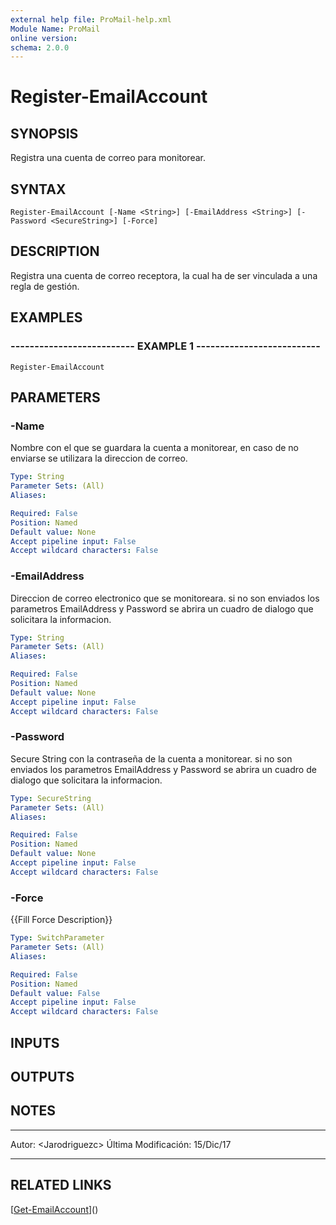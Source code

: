 ```yaml
---
external help file: ProMail-help.xml
Module Name: ProMail
online version: 
schema: 2.0.0
---
```


# Register-EmailAccount

## SYNOPSIS
Registra una cuenta de correo para monitorear.

## SYNTAX

```
Register-EmailAccount [-Name <String>] [-EmailAddress <String>] [-Password <SecureString>] [-Force]
```

## DESCRIPTION
Registra una cuenta de correo receptora, la cual ha de ser vinculada a una regla de gestión.

## EXAMPLES

### -------------------------- EXAMPLE 1 --------------------------
```
Register-EmailAccount
```

## PARAMETERS

### -Name
Nombre con el que se guardara la cuenta a monitorear, en caso de no enviarse se utilizara la direccion de correo.

```yaml
Type: String
Parameter Sets: (All)
Aliases: 

Required: False
Position: Named
Default value: None
Accept pipeline input: False
Accept wildcard characters: False
```

### -EmailAddress
Direccion de correo electronico que se monitoreara.
si no son enviados los parametros EmailAddress y Password se abrira un cuadro de dialogo que solicitara la informacion.

```yaml
Type: String
Parameter Sets: (All)
Aliases: 

Required: False
Position: Named
Default value: None
Accept pipeline input: False
Accept wildcard characters: False
```

### -Password
Secure String con la contraseña de la cuenta a monitorear. 
si no son enviados los parametros EmailAddress y Password se abrira un cuadro de dialogo que solicitara la informacion.

```yaml
Type: SecureString
Parameter Sets: (All)
Aliases: 

Required: False
Position: Named
Default value: None
Accept pipeline input: False
Accept wildcard characters: False
```

### -Force
{{Fill Force Description}}

```yaml
Type: SwitchParameter
Parameter Sets: (All)
Aliases: 

Required: False
Position: Named
Default value: False
Accept pipeline input: False
Accept wildcard characters: False
```

## INPUTS

## OUTPUTS

## NOTES
---------------------------------------------------------
Autor: \<Jarodriguezc\>
Última Modificación: 15/Dic/17

---------------------------------------------------------

## RELATED LINKS

[[Get-EmailAccount](Get-EmailAccount.md)]()

